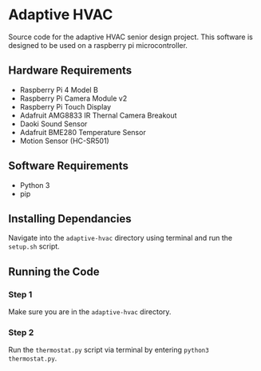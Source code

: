# Adaptive HVAC
Source code for the adaptive HVAC senior design project. This software is designed to be used on a raspberry pi microcontroller. 

## Hardware Requirements
- Raspberry Pi 4 Model B
- Raspberry Pi Camera Module v2
- Raspberry Pi Touch Display
- Adafruit AMG8833 IR Thernal Camera Breakout
- Daoki Sound Sensor
- Adafruit BME280 Temperature Sensor
- Motion Sensor (HC-SR501)

## Software Requirements
- Python 3
- pip

## Installing Dependancies

Navigate into the `adaptive-hvac` directory using terminal and run the `setup.sh` script.

## Running the Code

### Step 1

Make sure you are in the `adaptive-hvac` directory.

### Step 2

Run the `thermostat.py` script via terminal by entering `python3 thermostat.py`. 

